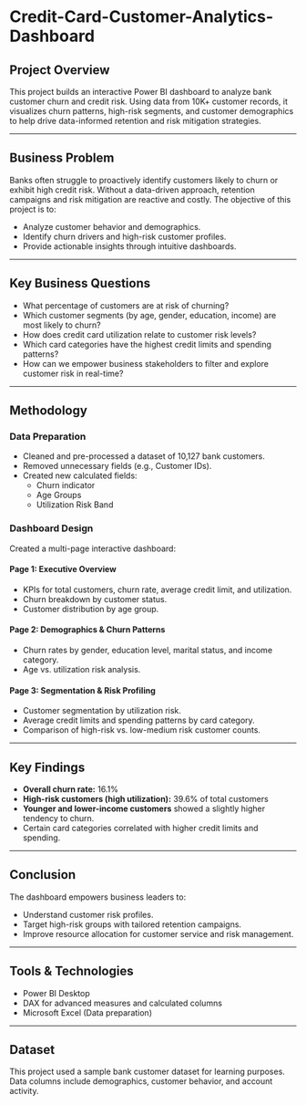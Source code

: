 # Credit-Card-Customer-Analytics-Dashboard

## Project Overview

This project builds an interactive Power BI dashboard to analyze bank customer churn and credit risk. Using data from 10K+ customer records, it visualizes churn patterns, high-risk segments, and customer demographics to help drive data-informed retention and risk mitigation strategies.

---

## Business Problem

Banks often struggle to proactively identify customers likely to churn or exhibit high credit risk. Without a data-driven approach, retention campaigns and risk mitigation are reactive and costly. The objective of this project is to:

- Analyze customer behavior and demographics.
- Identify churn drivers and high-risk customer profiles.
- Provide actionable insights through intuitive dashboards.

---

## Key Business Questions

- What percentage of customers are at risk of churning?
- Which customer segments (by age, gender, education, income) are most likely to churn?
- How does credit card utilization relate to customer risk levels?
- Which card categories have the highest credit limits and spending patterns?
- How can we empower business stakeholders to filter and explore customer risk in real-time?

---

## Methodology

### Data Preparation

- Cleaned and pre-processed a dataset of 10,127 bank customers.
- Removed unnecessary fields (e.g., Customer IDs).
- Created new calculated fields:
  - Churn indicator
  - Age Groups
  - Utilization Risk Band

### Dashboard Design

Created a multi-page interactive dashboard:

#### Page 1: Executive Overview
- KPIs for total customers, churn rate, average credit limit, and utilization.
- Churn breakdown by customer status.
- Customer distribution by age group.

#### Page 2: Demographics & Churn Patterns
- Churn rates by gender, education level, marital status, and income category.
- Age vs. utilization risk analysis.

#### Page 3: Segmentation & Risk Profiling
- Customer segmentation by utilization risk.
- Average credit limits and spending patterns by card category.
- Comparison of high-risk vs. low-medium risk customer counts.

---

## Key Findings

- **Overall churn rate:** 16.1%
- **High-risk customers (high utilization):** 39.6% of total customers
- **Younger and lower-income customers** showed a slightly higher tendency to churn.
- Certain card categories correlated with higher credit limits and spending.

---

## Conclusion

The dashboard empowers business leaders to:

- Understand customer risk profiles.
- Target high-risk groups with tailored retention campaigns.
- Improve resource allocation for customer service and risk management.

---

## Tools & Technologies

- Power BI Desktop
- DAX for advanced measures and calculated columns
- Microsoft Excel (Data preparation)

---

## Dataset

This project used a sample bank customer dataset for learning purposes.  
Data columns include demographics, customer behavior, and account activity.
